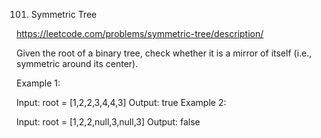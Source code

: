 101. Symmetric Tree

https://leetcode.com/problems/symmetric-tree/description/

Given the root of a binary tree, check whether it is a mirror of itself (i.e., symmetric around its center).

 


Example 1:


Input: root = [1,2,2,3,4,4,3]
Output: true
Example 2:


Input: root = [1,2,2,null,3,null,3]
Output: false
